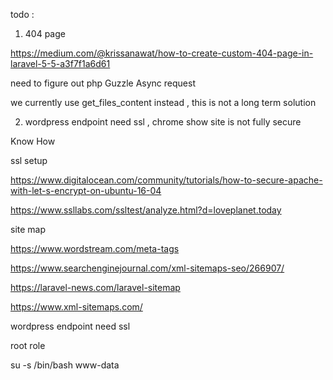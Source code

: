 todo :

1. 404 page

https://medium.com/@krissanawat/how-to-create-custom-404-page-in-laravel-5-5-a3f7f1a6d61


need to figure out php Guzzle Async request

we currently use get_files_content instead , this is not a long term solution

2. wordpress endpoint need ssl , chrome show site is not fully secure

Know How

ssl setup

https://www.digitalocean.com/community/tutorials/how-to-secure-apache-with-let-s-encrypt-on-ubuntu-16-04

https://www.ssllabs.com/ssltest/analyze.html?d=loveplanet.today

site map

https://www.wordstream.com/meta-tags

https://www.searchenginejournal.com/xml-sitemaps-seo/266907/

https://laravel-news.com/laravel-sitemap

https://www.xml-sitemaps.com/

wordpress endpoint need ssl

root role 

su -s /bin/bash www-data
